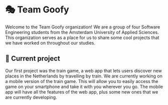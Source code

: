 # 🎭 Team Goofy
Welcome to the Team Goofy organization! We are a group of four Software Engineering students from the Amsterdam University of Applied Sciences. This organization serves as a place for us to share some cool projects that we have worked on throughout our studies.

## 🚀 Current project
Our first project was the train game, a web app that lets users discover new places in the Netherlands by travelling by train. We are currently working on a mobile version of the train game. This will allow you to easily access the game on your smartphone and take it with you wherever you go. The mobile app will have all the features of the web app, plus some new ones that we are currently developing.